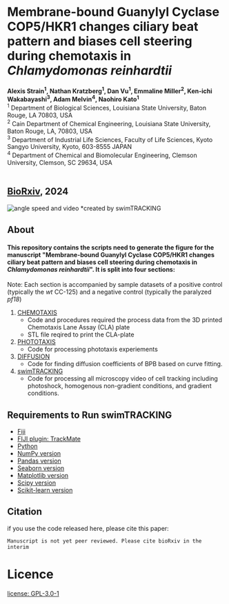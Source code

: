 
# Membrane-bound Guanylyl Cyclase COP5/HKR1 changes ciliary beat pattern and biases cell steering during chemotaxis in _Chlamydomonas reinhardtii_
**Alexis Strain<sup>1</sup>, Nathan Kratzberg<sup>1</sup>, Dan Vu<sup>1</sup>, Emmaline Miller<sup>2</sup>, Ken-ichi Wakabayashi<sup>3</sup>, Adam Melvin<sup>4</sup>, Naohiro Kato<sup>1<sup>**\
<sup>1</sup> Department of Biological Sciences, Louisiana State University, Baton Rouge, LA 70803, USA\
<sup>2</sup> Cain Department of Chemical Engineering, Louisiana State University, Baton Rouge, LA, 70803, USA\
<sup>3</sup> Department of Industrial Life Sciences, Faculty of Life Sciences, Kyoto Sangyo University, Kyoto, 603-8555 JAPAN\
<sup>4</sup> Department of Chemical and Biomolecular Engineering, Clemson University, Clemson, SC 29634, USA\
 

[BioRxiv](https://www.biorxiv.org/content/10.1101/2024.10.14.618206v1.article-metrics), 2024
<br>
---
![angle speed and video](https://github.com/AlaSummer/Chlamy-2024/assets/97978270/c130e31e-0b38-48c8-a5e1-f9f9ed258236)
   *created by swimTRACKING
## About
#### This repository contains the scripts need to generate the figure for the manuscript "Membrane-bound Guanylyl Cyclase COP5/HKR1 changes ciliary beat pattern and biases cell steering during chemotaxis in _Chlamydomonas reinhardtii_". It is split into four sections:

Note: Each section is accompanied by sample datasets of a positive control (typically the *wt* CC-125) and a negative control (typically the paralyzed _pf18_)
1. [CHEMOTAXIS](https://github.com/AlaSummer/Chlamy-2024/tree/main/CHEMOTAXIS)
   - Code and procedures required the process data from the 3D printed Chemotaxis Lane Assay (CLA) plate
   - STL file reqired to print the CLA-plate
2. [PHOTOTAXIS](https://github.com/AlaSummer/Chlamy-2024/tree/main/PHOTOTAXIS)
   - Code for processing phototaxis experiements
3. [DIFFUSION](https://github.com/AlaSummer/Chlamy-2024/tree/main/DIFFUSION)
   - Code for finding diffusion coefficients of BPB based on curve fitting.
3. [swimTRACKING](https://github.com/AlaSummer/Chlamy-2024/tree/main/swimTRACKING)
   - Code for processing all microscopy video of cell tracking including photoshock, homogenous non-gradient conditions, and gradient conditions.

## Requirements to Run swimTRACKING
 - [Fiji](https://imagej.net/software/fiji/downloads)
 - [FIJI plugin: TrackMate](https://imagej.net/plugins/trackmate/TrackMate)
 - [Python](https://www.python.org/downloads/release/python-360/)
 - [NumPy version](https://numpy.org/)
 - [Pandas version](https://pandas.pydata.org/)
 - [Seaborn version](https://seaborn.pydata.org/installing.html)
 - [Matplotlib version](https://matplotlib.org/stable/users/installing/index.html)
 - [Scipy version](https://www.scipy.org/)
 - [Scikit-learn version](https://scikit-learn.org/stable/)

## Citation
if you use the code released here, please cite this paper: 
```
Manuscript is not yet peer reviewed. Please cite bioRxiv in the interim
```

# Licence
[license: GPL-3.0-1](https://github.com/AlaSummer/Chlamy-2024/tree/main?tab=GPL-3.0-1-ov-file)
